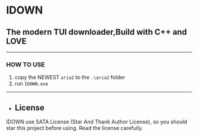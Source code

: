 # IDOWN #
## The modern TUI downloader,Build with C++ and LOVE ##
------
### HOW TO USE ###
1. copy the NEWEST ` aria2 ` to the ` .\aria2 ` folder
2. run ` IDOWN.exe `


---
* ## License ## 
IDOWN use SATA License (Star And Thank Author License), so you should star this project before using. Read the license carefully.